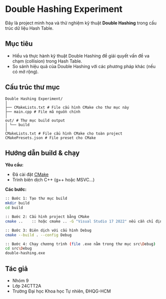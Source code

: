 # Double Hashing Experiment

Đây là project minh họa và thử nghiệm kỹ thuật **Double Hashing** trong cấu trúc dữ liệu Hash Table.

## Mục tiêu

- Hiểu và thực hành kỹ thuật Double Hashing để giải quyết vấn đề va chạm (collision) trong Hash Table.
- So sánh hiệu quả của Double Hashing với các phương pháp khác (nếu có mở rộng).

## Cấu trúc thư mục

```
Double Hashing Experiment/
│
├── CMakeLists.txt # File cấu hình CMake cho thư mục này
├── main.cpp # File mã nguồn chính
│
out/ # Thư mục build output 
│ └── build
│
CMakeLists.txt # File cấu hình CMake cho toàn project
CMakePresets.json # File preset cho CMake
```


## Hướng dẫn build & chạy

**Yêu cầu:**  
- Đã cài đặt [CMake](https://cmake.org/)  
- Trình biên dịch C++ (g++ hoặc MSVC...)

**Các bước:**

```sh
:: Bước 1: Tạo thư mục build
mkdir build
cd build

:: Bước 2: Cấu hình project bằng CMake
cmake ..    :: hoặc cmake .. -G "Visual Studio 17 2022" nếu cần chỉ định cụ thể

:: Bước 3: Biên dịch với cấu hình Debug
cmake --build . --config Debug

:: Bước 4: Chạy chương trình (file .exe nằm trong thư mục src\Debug)
cd src\Debug
double-hashing.exe
```
## Tác giả

- Nhóm 9
- Lớp 24CTT2A
- Trường Đại học Khoa học Tự nhiên, ĐHQG-HCM
```
